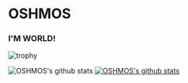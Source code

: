 # OSHMOS
### I'M WORLD!

![trophy](https://github-profile-trophy.vercel.app/?username=OSHMOS)

![OSHMOS's github stats](https://github-readme-stats.vercel.app/api?username=OSHMOS&show_icons=true)
[![OSHMOS's github stats](https://github-readme-stats.vercel.app/api/top-langs/?username=OSHMOS&show_icons=true&hide_border=true&title_color=004386&icon_color=004386&layout=compact)](https://github.com/OSHMOS)








<!-- <img src ="https://encrypted-tbn0.gstatic.com/images?q=tbn:ANd9GcTc46MZEX4mKnOndJ3VJlE-l_vRPyWnu8Dh-Q&usqp=CAU" width="100%" height="62.5%"> -->

<!--
**OSHMOS/OSHMOS** is a ✨ _special_ ✨ repository because its `README.md` (this file) appears on your GitHub profile.

Here are some ideas to get you started:

- 🔭 I’m currently working on ...
- 🌱 I’m currently learning ...
- 👯 I’m looking to collaborate on ...
- 🤔 I’m looking for help with ...
- 💬 Ask me about ...
- 📫 How to reach me: ...
- 😄 Pronouns: ...
- ⚡ Fun fact: ...
-->
